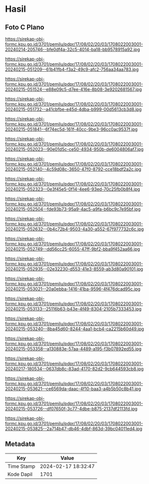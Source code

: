 # Hasil

## Foto C Plano

https://sirekap-obj-formc.kpu.go.id/3701/pemilu/pdpr/17/08/02/20/03/1708022003001-20240214-205746--bfe0df4a-32c5-4014-ba18-bb9578915a92.jpg

https://sirekap-obj-formc.kpu.go.id/3701/pemilu/pdpr/17/08/02/20/03/1708022003001-20240215-051209--61b41fb4-f3a2-49c9-afc2-756aa34aa783.jpg

https://sirekap-obj-formc.kpu.go.id/3701/pemilu/pdpr/17/08/02/20/03/1708022003001-20240215-051524--e88e09c5-d7ee-416e-8b08-3e9202681567.jpg

https://sirekap-obj-formc.kpu.go.id/3701/pemilu/pdpr/17/08/02/20/03/1708022003001-20240215-051732--a41cbfbe-e45d-4dba-b999-00d5613cb3d8.jpg

https://sirekap-obj-formc.kpu.go.id/3701/pemilu/pdpr/17/08/02/20/03/1708022003001-20240215-051841--6f74ec5d-161f-40cc-9be3-96cc0ac9537f.jpg

https://sirekap-obj-formc.kpu.go.id/3701/pemilu/pdpr/17/08/02/20/03/1708022003001-20240215-052023--90e01d5c-ce50-4934-950b-de6004806af7.jpg

https://sirekap-obj-formc.kpu.go.id/3701/pemilu/pdpr/17/08/02/20/03/1708022003001-20240215-052140--4c59d08c-3650-47f0-8792-cce18bdf2a2c.jpg

https://sirekap-obj-formc.kpu.go.id/3701/pemilu/pdpr/17/08/02/20/03/1708022003001-20240215-052323--0e3f45e5-0f14-4ee6-93ed-70c25fb0b8f4.jpg

https://sirekap-obj-formc.kpu.go.id/3701/pemilu/pdpr/17/08/02/20/03/1708022003001-20240215-052504--fde93b73-95a9-4ac5-a9fa-b6bc9c7e95bf.jpg

https://sirekap-obj-formc.kpu.go.id/3701/pemilu/pdpr/17/08/02/20/03/1708022003001-20240215-052632--0b4c72b4-9503-4a30-a552-67f977732c6c.jpg

https://sirekap-obj-formc.kpu.go.id/3701/pemilu/pdpr/17/08/02/20/03/1708022003001-20240215-052749--dd56cc25-6055-47ff-9bf2-bba9f452aa66.jpg

https://sirekap-obj-formc.kpu.go.id/3701/pemilu/pdpr/17/08/02/20/03/1708022003001-20240215-052935--02e32230-d553-41e3-8559-ab3d80a90101.jpg

https://sirekap-obj-formc.kpu.go.id/3701/pemilu/pdpr/17/08/02/20/03/1708022003001-20240215-053021--20a0ebba-1416-41ba-9596-4f476dcad95c.jpg

https://sirekap-obj-formc.kpu.go.id/3701/pemilu/pdpr/17/08/02/20/03/1708022003001-20240215-053133--25116b63-b43e-4f49-8304-2105b7333453.jpg

https://sirekap-obj-formc.kpu.go.id/3701/pemilu/pdpr/17/08/02/20/03/1708022003001-20240215-053240--8ba45d60-8244-4aa1-bcb4-ca2215b60d49.jpg

https://sirekap-obj-formc.kpu.go.id/3701/pemilu/pdpr/17/08/02/20/03/1708022003001-20240215-053358--a130883e-57aa-4489-a195-f3b07892ed55.jpg

https://sirekap-obj-formc.kpu.go.id/3701/pemilu/pdpr/17/08/02/20/03/1708022003001-20240217-180534--0637db8c-83ad-4170-82d2-9cb644593cb8.jpg

https://sirekap-obj-formc.kpu.go.id/3701/pemilu/pdpr/17/08/02/20/03/1708022003001-20240215-053621--ce6569da-daac-4f10-baa3-a4b5b50c8b41.jpg

https://sirekap-obj-formc.kpu.go.id/3701/pemilu/pdpr/17/08/02/20/03/1708022003001-20240215-053726--df07650f-3c77-4dbe-b875-2137df2113fd.jpg

https://sirekap-obj-formc.kpu.go.id/3701/pemilu/pdpr/17/08/02/20/03/1708022003001-20240215-053825--2a714b47-db46-4dbf-863d-39bc04011ed4.jpg


## Metadata

| Key        | Value               |
| ---------- | ------------------- |
| Time Stamp | 2024-02-17 18:32:47 |
| Kode Dapil | 1701                |



